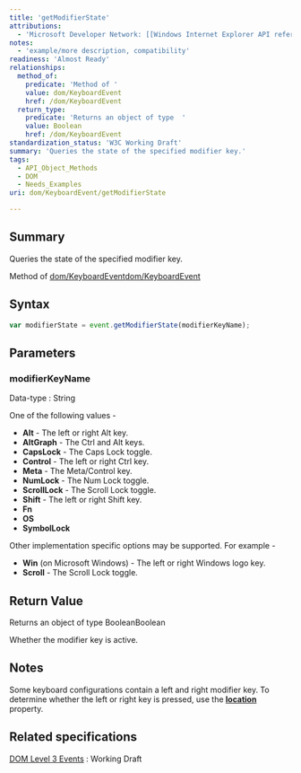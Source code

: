 ```yaml
---
title: 'getModifierState'
attributions:
  - 'Microsoft Developer Network: [[Windows Internet Explorer API reference](http://msdn.microsoft.com/en-us/library/ie/hh828809%28v=vs.85%29.aspx) Article]'
notes:
  - 'example/more description, compatibility'
readiness: 'Almost Ready'
relationships:
  method_of:
    predicate: 'Method of '
    value: dom/KeyboardEvent
    href: /dom/KeyboardEvent
  return_type:
    predicate: 'Returns an object of type  '
    value: Boolean
    href: /dom/KeyboardEvent
standardization_status: 'W3C Working Draft'
summary: 'Queries the state of the specified modifier key.'
tags:
  - API_Object_Methods
  - DOM
  - Needs_Examples
uri: dom/KeyboardEvent/getModifierState

---
```

## Summary

Queries the state of the specified modifier key.

Method of [dom/KeyboardEvent](/dom/KeyboardEvent)[dom/KeyboardEvent](/dom/KeyboardEvent)

## Syntax

``` js
var modifierState = event.getModifierState(modifierKeyName);
```

## Parameters

### modifierKeyName

 Data-type
:   String

 One of the following values -

-   **Alt** - The left or right Alt key.
-   **AltGraph** - The Ctrl and Alt keys.
-   **CapsLock** - The Caps Lock toggle.
-   **Control** - The left or right Ctrl key.
-   **Meta** - The Meta/Control key.
-   **NumLock** - The Num Lock toggle.
-   **ScrollLock** - The Scroll Lock toggle.
-   **Shift** - The left or right Shift key.
-   **Fn**
-   **OS**
-   **SymbolLock**

Other implementation specific options may be supported. For example -

-   **Win** (on Microsoft Windows) - The left or right Windows logo key.
-   **Scroll** - The Scroll Lock toggle.

## Return Value

Returns an object of type BooleanBoolean

Whether the modifier key is active.

## Notes

Some keyboard configurations contain a left and right modifier key. To determine whether the left or right key is pressed, use the [**location**](/dom/KeyboardEvent/location) property.

## Related specifications

[DOM Level 3 Events](http://www.w3.org/TR/DOM-Level-3-Events/)
:   Working Draft
